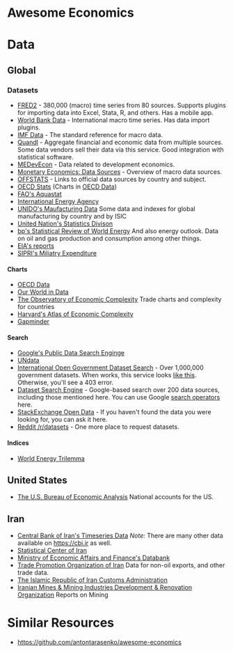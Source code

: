 # Awesome Economics
# Data
## Global

### Datasets

* [FRED2](https://research.stlouisfed.org/fred2/) - 380,000 (macro) time series from 80 sources. Supports plugins for importing data into Excel, Stata, R, and others. Has a mobile app.
* [World Bank Data](http://data.worldbank.org/) - International macro time series. Has data import plugins.
* [IMF Data](http://www.imf.org/en/Data) - The standard reference for macro data.
* [Quandl](https://www.quandl.com/) - Aggregate financial and economic data from multiple sources. Some data vendors sell their data via this service. Good integration with statistical software.
* [MEDevEcon](https://sites.google.com/site/medevecon/devecondata) - Data related to development economics.
* [Monetary Economics: Data Sources](https://sites.google.com/site/davesmant/various/data-sets-sources) - Overview of macro data sources.
* [OFFSTATS](http://www.offstats.auckland.ac.nz/) - Links to official data sources by country and subject.
* [OECD Stats](https://stats.oecd.org/) (Charts in [OECD Data](https://data.oecd.org/))
* [FAO's Aquastat](https://aquastat.fao.org/climate-information-tool/)
* [International Energy Agency](https://www.iea.org/data-and-statistics)
* [UNIDO's Maufacturing Data](https://stat.unido.org/database/CIP%202021) Some data and indexes for global manufacturing by country and by ISIC
* [United Nation's Statistics Divison](https://unstats.un.org/home/)
* [bp's Statistical Review of World Energy](https://www.bp.com/en/global/corporate/energy-economics/statistical-review-of-world-energy/downloads.html) And also energy outlook. Data on oil and gas production and consumption among other things.
* [EIA's reports](https://www.eia.gov/outlooks/aeo/)
* [SIPRI's Miliatry Expenditure](https://www.sipri.org/databases/milex)

#### Charts
* [OECD Data](https://data.oecd.org/)
* [Our World in Data](https://ourworldindata.org/)
* [The Observatory of Economic Complexity](https://oec.world/) Trade charts and complexity for countries
* [Harvard's Atlas of Economic Complexity](https://atlas.cid.harvard.edu/)
* [Gapminder](https://www.gapminder.org/)

#### Search

* [Google's Public Data Search Enginge](https://www.google.com/publicdata/directory#!)
* [UNdata](http://data.un.org/Default.aspx)
* [International Open Government Dataset Search](https://logd.tw.rpi.edu//node/9903) - Over 1,000,000 government datasets. When works, this service looks [like this](http://web.archive.org/web/20140815054106/http://logd.tw.rpi.edu/node/9903). Otherwise, you'll see a 403 error.
* [Dataset Search Engine](https://cse.google.com/cse/publicurl?cx=002720237717066476899:v2wv26idk7m) - Google-based search over 200 data sources, including those mentioned here. You can use Google [search operators](http://www.googleguide.com/advanced_operators_reference.html) here.
* [StackExchange Open Data](http://opendata.stackexchange.com/) - If you haven't found the data you were looking for, you can ask it here.
* [Reddit /r/datasets](https://www.reddit.com/r/datasets) - One more place to request datasets.

#### Indices
* [World Energy Trilemma](https://trilemma.worldenergy.org/)

## United States
* [The U.S. Bureau of Economic Analysis](https://www.bea.gov/data/) National accounts for the US.

## Iran
* [Central Bank of Iran's Timeseries Data](https://tsd.cbi.ir) _Note:_ There are many other data available on https://cbi.ir as well.
* [Statistical Center of Iran](https://amar.org.ir/english)
* [Ministry of Economic Affairs and Finance's Databank](https://databank.mefa.ir)
* [Trade Promotion Organization of Iran](https://en.tpo.ir/Non%E2%80%93oil-Export) Data for non-oil exports, and other trade data.
* [The Islamic Republic of Iran Customs Administration](https://irica.gov.ir/index.php?newlang=eng)
* [Iranian Mines & Mining Industries Development & Renovation Organization](https://imidro.gov.ir/general_content/442-Annual-Reports.html) Reports on Mining

# Similar Resources
* https://github.com/antontarasenko/awesome-economics
